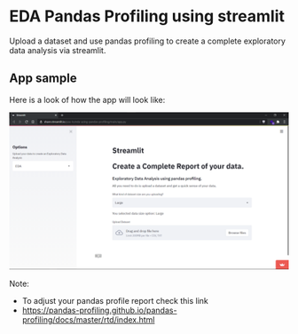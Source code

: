 # EDA Pandas Profiling using streamlit

Upload a dataset and use pandas profiling to create a complete exploratory data analysis via streamlit.


## App sample

Here is a look of how the app will look like:

![Alt image](https://github.com/pau-lo/Eda-streamlit-pandas-profiling/blob/main/assets/eda_pandas_profiling_streamlit.png?raw="eda-app")


Note:  

  - To adjust your pandas profile report check this link
  - https://pandas-profiling.github.io/pandas-profiling/docs/master/rtd/index.html
